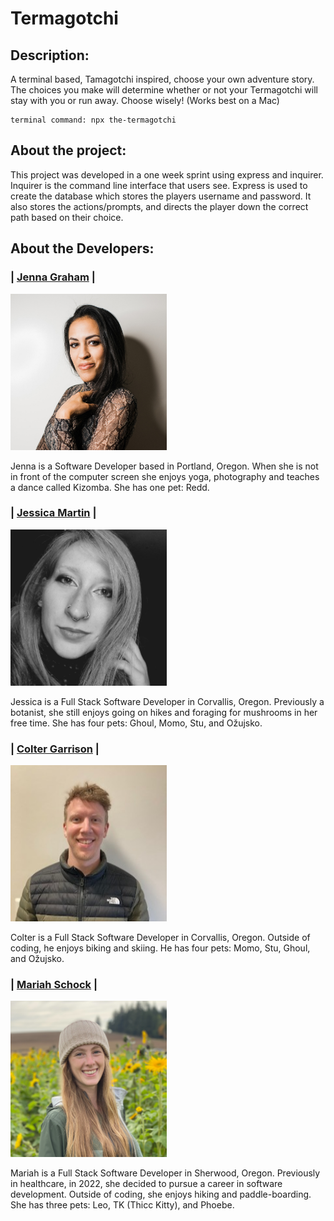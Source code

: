 
# **Termagotchi**

## **Description:**

A terminal based, Tamagotchi inspired, choose your own adventure story. The choices you make will determine whether or not your Termagotchi will stay with you or run away. Choose wisely! (Works best on a Mac)

    terminal command: npx the-termagotchi

## **About the project:**

This project was developed in a one week sprint using express and inquirer. Inquirer is the command line interface that users see. Express is used to create the database which stores the players username and password. It also stores the actions/prompts, and directs the player down the correct path based on their choice.

## **About the Developers:**

### | [**Jenna Graham**](https://www.linkedin.com/in/jenna-lee-graham/) |  

<img src="./assets/jenna-readMe.jpg" width="250" height="250" style="object-fit:cover"> 

Jenna is a Software Developer based in Portland, Oregon. When she is not in front of the computer screen she enjoys yoga, photography and teaches a dance called Kizomba. She has one pet: Redd.

### | [**Jessica Martin**](https://www.linkedin.com/in/jessica-martin5564/) | 

<img src="./assets/IMG-20210930-WA0005.jpg" width="250" height="250" style="object-fit:cover">

Jessica is a Full Stack Software Developer in Corvallis, Oregon. Previously a botanist, she still enjoys going on hikes and foraging for mushrooms in her free time. She has four pets: Ghoul, Momo, Stu, and Ožujsko.

### | [**Colter Garrison**](https://www.linkedin.com/in/colter-garrison/) | 

<img src="./assets/Me.jpg" width="250" height="250" style="object-fit:cover">

Colter is a Full Stack Software Developer in Corvallis, Oregon. Outside of coding, he enjoys biking and skiing. He has four pets: Momo, Stu, Ghoul, and Ožujsko.

### | [**Mariah Schock**](https://www.linkedin.com/in/mariah-schock/) | 

<img src="./assets/mariah-readMe.jpg" width="250" height="250" style="object-fit:cover">

Mariah is a Full Stack Software Developer in Sherwood, Oregon. Previously in healthcare, in 2022, she decided to pursue a career in software development. Outside of coding, she enjoys hiking and paddle-boarding. She has three pets: Leo, TK (Thicc Kitty), and Phoebe.
